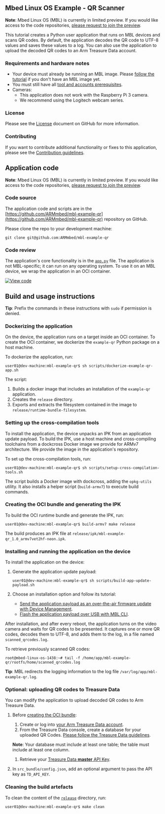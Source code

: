 ## Mbed Linux OS Example - QR Scanner

<span class="notes">**Note**: Mbed Linux OS (MBL) is currently in limited preview. If you would like access to the code repositories, [please request to join the preview](https://os.mbed.com/linux-os/).</span><!--is this going out with 0.5? If not, it won't need this note for 1.0-->

This tutorial creates a Python user application that runs on MBL devices and scans QR codes. By default, the application decodes the QR code to UTF-8 values and saves these values to a log. You can also use the application to upload the decoded QR codes to an Arm Treasure Data account.

### Requirements and hardware notes

* Your device must already be running an MBL image. Please [follow the tutorial](../getting-started/tutorial-building-an-image.html) if you don't have an MBL image yet.
* You must still have all [tool and accounts prerequisites](../getting-started/setting-up-and-supported-hardware.html).
* Cameras:
    * This application does not work with the Raspberry Pi 3 camera.
    * We recommend using the Logitech webcam series.

<!--do we expect this to work with any board, or just the Warp7?-->

### License

Please see the [License](https://github.com/ARMmbed/mbl-example-qr/blob/master/LICENSE.md) document on GitHub for more information.

### Contributing

If you want to contribute additional functionality or fixes to this application, please see the [Contribution guidelines](../references/contribution-guidelines.html).

## Application code

<span class="notes">**Note**: Mbed Linux OS (MBL) is currently in limited preview. If you would like access to the code repositories, [please request to join the preview](https://os.mbed.com/linux-os/).</span><!--is this going out with 0.5? If not, it won't need this note for 1.0-->

### Code source

The application code and scripts are in the [https://github.com/ARMmbed/mbl-example-qr](https://github.com/ARMmbed/mbl-example-qr) repository on GitHub.

Please clone the repo to your development machine:

```
git clone git@github.com:ARMmbed/mbl-example-qr
```

### Code review

The application's core functionality is in the [`app.py`](https://github.com/ARMmbed/mbl-example-qr/blob/master/example-qr/example_qr/app.py) file<!--what do all the other files do? dockerize things and stuff like that?-->. The application is not MBL-specific; it can run on any operating system. To use it on an MBL device, we wrap the application in an OCI container.<!--what does https://github.com/ARMmbed/mbl-example-qr/blob/master/example-qr/example_qr/cli.py do? how does it interact with the main application?-->

<!--can we talk a little bit about the code? What are some guiding principles or best practices you used? Some interesting choices you had to make? How would users approach modifying it for their own things?-->

[![View code](https://www.mbed.com/embed/?url=https://github.com/ARMmbed/mbl-example-qr/blob/master/example-qr/example_qr/)](https://github.com/ARMmbed/mbl-example-qr/blob/master/example-qr/example_qr/app.py)

## Build and usage instructions

<span class="tips">**Tip**: Prefix the commands in these instructions with `sudo` if permission is denied.<!--not wild about this sentence--></span>

### Dockerizing the application

On the device, the application runs on a target inside an OCI container. To create the OCI container, we dockerize the `example-qr` Python package on a host machine.

To dockerize the application, run:

```
user01@dev-machine:mbl-example-qr$ sh scripts/dockerize-example-qr-app.sh
```

The script:

1. Builds a docker image that includes an installation of the `example-qr` application.
1. Creates the `release` directory.
1. Exports and extracts the filesystem contained in the image to `release/runtime-bundle-filesystem`.

### Setting up the cross-compilation tools

To install the application, the device unpacks an IPK from an application update payload. To build the IPK, use a host machine and cross-compiling toolchains from a dockcross Docker image we provide for ARMv7 architecture. We provide the image in the application's repository.

To set up the cross-compilation tools, run:

```
user01@dev-machine:mbl-example-qr$ sh scripts/setup-cross-compilation-tools.sh
```

The script builds a Docker image with dockcross, adding the `opkg-utils` utility. It also installs a helper script (`build-armv7`) to execute build commands.

### Creating the OCI bundle and generating the IPK

To build the OCI runtime bundle and generate the IPK, run:

```
user01@dev-machine:mbl-example-qr$ build-armv7 make release
```

The build produces an IPK file at `release/ipk/mbl-example-qr_1.0_armv7vet2hf-neon.ipk`.

### Installing and running the application on the device

To install the application on the device:

1. Generate the application update payload:

    ```
    user01@dev-machine:mbl-example-qr$ sh scripts/build-app-update-payload.sh
    ```
1. Choose an installation option and follow its tutorial:

    * [Send the application payload as an over-the-air firmware update with Device Management](../getting-started/tutorial-updating-mbl-devices-and-applications.html).
    * [Flash the application payload over USB with MBL CLI](../tools/device-update.html#update-an-application).

After installation, and after every reboot, the application turns on the video camera and waits for QR codes to be presented. It captures one or more QR codes, decodes them to UTF-8, and adds them to the log, in a file named `scanned_qrcodes.log`.

To retrieve previously scanned QR codes:

```
root@mbed-linux-os-1438:~# tail -f /home/app/mbl-example-qr/rootfs/home/scanned_qrcodes.log
```

<span class="tips">**Tip**: MBL redirects the logging information to the log file `/var/log/app/mbl-example-qr.log`.</span>
<!--this contradicts the previous line, which pointed to scanned_qrcodes.log (), and I also see only scanned_qr_codes.log in the app.py-->

### Optional: uploading QR codes to Treasure Data
<!--Really? Exciting!-->
You can modify the application to upload decoded QR codes to Arm Treasure Data.

1. Before [creating the OCI bundle](#creating-oci-bundle-and-ipk):

    1. Create or log into [your Arm Treasure Data account](https://console.treasuredata.com/).
    1. From the Treasure Data console, create a database for your uploaded QR Codes. [Please follow the Treasure Data guidelines](https://support.treasuredata.com/hc/en-us/articles/360001266348-Database-and-Table-Management).

    <span class="notes">**Note**: Your database must include at least one table; the table must include at least one column.</span>

    1. Retrieve your [Treasure Data **master** API Key](https://support.treasuredata.com/hc/en-us/articles/360000763288-Get-API-Keys).


1. In `src_bundle/config.json`, add an optional argument to pass the API key as `TD_API_KEY`. <!--See [`example-qr/example_qr/cli.py`](example-qr/example_qr/cli.py) for more information.--><!--please don't send them to read the code for a single command - just tell them how to do it-->

### Cleaning the build artefacts

<!--when and why?-->
To clean the content of the [`release`](release/) directory, run:

```
user01@dev-machine:mbl-example-qr$ make clean
```
